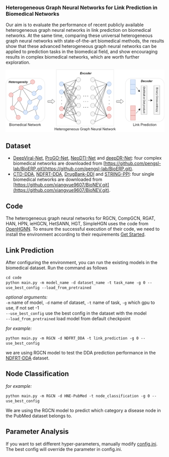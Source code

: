 ### Heterogeneous Graph Neural Networks for Link Prediction in Biomedical Networks
Our aim is to evaluate the performance of recent publicly available heterogeneous graph neural networks in link prediction on biomedical networks. At the same time, comparing these universal heterogeneous graph neural networks with state-of-the-art biomedical methods, the results show that these advanced heterogeneous graph neural networks can be applied to prediction tasks in the biomedical field, and show encouraging results in complex biomedical networks, which are worth further exploration.  

![pipeline](pipeline.png)

## Dataset
* [DeepViral-Net](data/DeepViral-Net), [ProGO-Net](data/ProGO-Net), [NeoDTI-Net](data/NeoDTI-Net) and [deepDR-Net](data/deepDR-Net): four complex biomedical networks are downloaded from [https://github.com/pengsl-lab/BioERP.git](https://github.com/pengsl-lab/BioERP.git).
* [CTD-DDA](data/CTD_DDA), [NDFRT-DDA](data/NDFRT_DDA), [DrugBank-DDI](data/DrugBank_DDI) and [STRING-PPI](data/STRING_PPI): four single biomedical networks are downloaded from [https://github.com/xiangyue9607/BioNEV.git](https://github.com/xiangyue9607/BioNEV.git).

## Code
The heterogeneous graph neural networks for RGCN, CompGCN, RGAT, HAN, HPN, ieHGCN, HetSANN, HGT, SimpleHGN uses the code from [OpenHGNN](https://github.com/BUPT-GAMMA/OpenHGNN). To ensure the successful execution of their code, we need to install the environment according to their requirements [Get Started](https://github.com/BUPT-GAMMA/OpenHGNN?tab=readme-ov-file#get-started).

## Link Prediction
After configuring the environment, you can run the existing models in the biomedical dataset. Run the command as follows
```
cd code
python main.py -m model_name -d dataset_name -t task_name -g 0 --use_best_config --load_from_pretrained
```
_optional arguments:_  
`-m` name of model, `-d` name of dataset, `-t` name of task, `-g` which gpu to use, if not set -1  
`--use_best_config` use the best config in the dataset with the model  
`--load_from_pretrained` load model from default checkpoint   

_for example:_
```
python main.py -m RGCN -d NDFRT_DDA -t link_prediction -g 0 --use_best_config
```
we are using RGCN model to test the DDA prediction performance in the [NDFRT-DDA](data/NDFRT_DDA) dataset.

## Node Classification
_for example:_
```
python main.py -m RGCN -d HNE-PubMed -t node_classification -g 0 --use_best_config
```
We are using the RGCN model to predict which category a disease node in the PubMed dataset belongs to.

## Parameter Analysis
If you want to set different hyper-parameters, manually modify [config.ini](code/openhgnn/config.ini). The best config will override the parameter in config.ini. 
